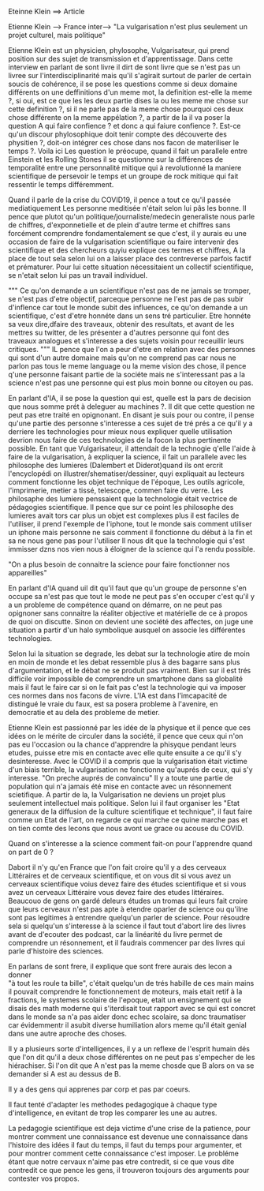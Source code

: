 



Eteinne Klein ==> Article


Etienne Klein --> France inter--> "La vulgarisation n'est plus seulement un projet culturel, mais politique"


Etienne Klein est un physicien, phylosophe, Vulgarisateur, qui prend 
position sur des sujet de transmission et d'apprentissage.
Dans cette interview en parlant de sont livre il dirt de sont livre 
que se n'est pas un livree sur l'interdisciplinarité mais qu'il 
s'agirait surtout de parler de certain soucis de cohérence, il se 
pose les questions comme si deux domaine différents on une deffinitions 
d'un meme mot, la definition est-elle la meme ?, si oui, est ce que les 
les deux partie dises la ou les meme me chose sur cette definition ?, 
si il ne parle pas de la meme chose pourquoi ces deux chose différente on
la meme appélation ?, a partir de la il va poser la question A 
qui faire confience ? et donc a qui faiure confience ?.
Est-ce qu'un discour phylosophique doit tenir compte des découverte des
physitien ?, doit-on intégrer ces chose dans nos facon de materiliser 
le temps ?. 
Voila ici Les question le préocupe, quand il fait un parallele entre 
Einstein et les Rolling Stones il se questionne sur la différences de 
temporalité entre une personnalité mitique qui à revolutionné la maniere 
scientifique de persevoir le temps et un groupe de rock mitique qui fait 
ressentir le temps différemment. 

Quand il parle de la crise du COVID19, il pence a tout ce qu'il passée 
mediatiquement Les personne meditisée n'était selon lui pâs les bonne. 
Il pence que plutot qu'un politique/journaliste/medecin generaliste nous 
parle de chiffres, d'exponnetielle et de plein d'autre terme et chiffres 
sans forcément comprendre fondamentalement se que c'est, il y aurais eu 
une occasion de faire de la vulgarisation scientifique ou faire intervenir 
des scientifique et des chercheurs quyiu explique ces termes et chiffres, 
A la place de tout sela selon lui on a laisser place des contreverse parfois 
factif et prématurer.
Pour lui cette situation nécessitaient un collectif scientifique, se n'etait 
selon lui pas un travail individuel. 

"""
Ce qu'on demande a un scientifique n'est 
pas de ne jamais se tromper, se n'est pas d'etre objectif, parceque personne 
ne l'est pas de pas subir d'inflence car tout le monde subit des influences, 
ce qu'on demande a un scientifique, c'est d'etre honnéte dans un sens tré 
particulier.
Etre honnéte sa veux dire,dfaire des traveaux, obtenir des resultats, et avant
de les mettres su twitter, de les présenter a d'autres personne qui font des 
traveaux analogues et s'interesse a des sujets voisin pour receuillir leurs 
critiques.
"""
IL pence que l'on a peur d'etre en relation avec des personnes qui sont d'un 
autre domaine mais qu'on ne comprend pas car nous ne parlon pas tous le meme 
language ou la meme vision des chose, il pence q'une personne faisant partie 
de la sociéte mais ne s'interessant pas a la science n'est pas une personne 
qui est plus moin bonne ou citoyen ou pas.

En parlant d'IA, il se pose la question qui est, quelle est la pars de 
decision que nous somme prét à deleguer au machines ?.
Il dit que cette question ne peut pas etre traité en opignonant.
En disant je suis pour ou contre, il pense qu'une partie des personne 
s'interesse a ces sujet de tré prés a ce qu'il y a derriere les technologies 
pour mieux nous expliquer quelle utilisation devrion nous faire de ces 
technologies de la focon la plus pertinente possible.
En tant que Vulgarisateur, il attendait de la technogie q'elle l'aide à 
faire de la vulgarisation, à expliquer la science, il fait un parallele 
avec les philosophe des lumieres (Dalembert et Diderot)quand ils ont ercrit 
l'encyclopédi on illustrer/shematiser/dessiner, quyi expliquait au lecteurs
comment fonctionne les objet technique de l'époque, Les outils agricole, 
l'imprimerie, metier a tissé, telescope, commen faire du verre.
Les philosaphe des lumiere penssaient que la technologie était vectrice de 
pédagogies scientifique.
Il pence que sur ce point les philosophe des lumieres avait tors car plus un 
objet est complexes plus il est faciles de l'utiliser, il prend l'exemple de 
l'iphone, tout le monde sais comment utiliser un iphone mais personne ne sais 
comment il fonctionne du début à la fin et sa ne nous gene pas pour l'utiliser 
Il nous dit que la technologie qui s'est immisser dzns nos vien nous à éloigner 
de la science qui l'a rendu possible. 

"On a plus besoin de connaitre la science pour faire fonctionner nos appareilles"

En parlant d'IA quand uil dit qu'il faut que qu'un groupe de personne s'en occupe
sa n'est pas que tout le mode ne peut pas s'en occuper c'est qu'il y a un probleme
de compétence quand on démarre, on ne peut pas opignoner sans connaitre la réaliter 
objective et matérielle de ce à propos de quoi on discutte.
Sinon on devient une société des affectes, on juge une situation a partir d'un halo 
symbolique ausquel on associe les différentes technologies.

Selon lui la situation se degrade, les debat sur la technologie atire de moin en 
moin de monde et les debat ressemble plus à des bagarre sans plus d'argumentation, 
et le débat ne se produit pas vraiment.
Bien sur il est trés difficile voir impossible de comprendre un smartphone dans sa 
globalité mais il faut le faire car si on le fait pas c'est la technologie qui va 
imposer ces normes dans nos facons de vivre.
L'IA est dans l'imcapacité de distingué le vraie du faux, est sa posera probleme à 
l'avenire, en democratie et au dela des probleme de metier.

Etienne Klein est passionné par les idée de la physique et il pence que ces idées 
on le mérite de circuler dans la société, il pence que ceux qui n'on pas eu l'occasion 
ou la chance d'apprendre la phisyque pendant leurs etudes, puisse etre mis en contacte 
avec elle quite ensuite a ce qu'il s'y desinteresse.
Avec le COVID il a compris que la vulgarisation était victime d'un biais terrible, la 
vulgarisation ne fonctionne qu'auprés de ceux, qui s'y interesse.
"On preche auprés de convaincu"
Il y a toute une partie de population qui n'a jamais été mise en contacte avec un 
résonnement scietifique.
A partir de la, la Vulgarisation ne deviens un projet plus seulement intellectuel mais 
politique.
Selon lui il faut organiser les "Etat generaux de la diffusion de la culture scientifique 
et technique", il faut faire comme un Etat de l'art, on regarde ce qui marche ce quine 
marche pas et on tien comte des lecons que nous avont ue grace ou acouse du COVID.


Quand on s'interesse a la science comment fait-on pour l'apprendre quand on part de 0 ? 

Dabort il n'y qu'en France que l'on fait croire qu'il y a des cerveaux Littéraires et 
de cerveaux scientifique, et on vous dit si vous avez un cerveaux scientifique voius 
devez faire des études scientifique et si vous avez un cerveaux Littéraire vous devez 
faire des etudes littéraires.
Beaucouo de gens on gardé deleurs études un tromas qui leurs fait croire que leurs 
cerveaux n'est pas apte à etendre oparler de science ou qu'ilne sont pas legitimes
à entrendre quelqu'un parler de science.
Pour résoudre sela si quelqu'un s'interesse à la science il faut tout d'abort lire 
des livres avant de d'ecouter des podcast, car la linéarité du livre permet de 
comprendre un résonnement, et il faudrais commencer par des livres qui parle d'histoire 
des sciences.

En parlans de sont frere, il explique que sont frere aurais des lecon a donner  
"à tout les roule ta bille", c'était quelqu'un de trés habille de ces main mains il 
pouvait comprendre le fonctionnement de moteurs, mais etait retif à la fractions, le 
systemes scolaire de l'epoque, etait un ensignement qui se disais des math moderne
qui s'iterdisait tout rapport avec se qui est concret dans le monde sa n'a pas aider 
donc echec scolaire, sa donc traumatiser car évidemmentr il asubit diverse humiliation 
alors meme qu'il était genial dans une autre aproche des choses. 

Il y a plusieurs sorte d'intelligences, il y a un reflexe de l'esprit humain dés que 
l'on dit qu'il a deux chose différentes on ne peut pas s'empecher de les hiérachiser.
Si l'on dit que A n'est pas la meme chosde que B alors on va se demander si A est au 
dessus de B.

Il y a des gens qui apprenes par corp et pas par coeurs.

Il faut tenté d'adapter les methodes pedagogique à chaque type d'intelligence, en 
evitant de trop les comparer les une au autres. 

La pedagogie scientifique est deja victime d'une crise de la patience, pour montrer
comment une connaissance est devenue une connaissance dans l'histoire des idées il 
faut du temps, il faut du temps pour argumenter, et pour montrer comment cette 
connaissance c'est imposer. Le probléme étant que notre cervaux n'aime pas etre 
contredit, si ce que vous dite contredit ce que pence les gens, il trouveron toujours
des arguments pour contester vos propos. 

